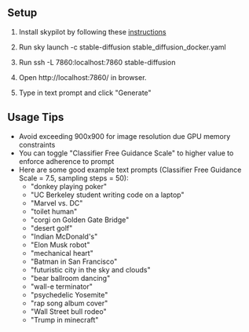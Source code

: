 ## Setup

1. Install skypilot by following these [instructions](https://skypilot.readthedocs.io/en/latest/getting-started/installation.html)

2. Run sky launch -c stable-diffusion stable_diffusion_docker.yaml

3. Run ssh -L 7860:localhost:7860 stable-diffusion

4. Open http://localhost:7860/ in browser.

5. Type in text prompt and click "Generate" 

## Usage Tips
 - Avoid exceeding 900x900 for image resolution due GPU memory constraints
 - You can toggle "Classifier Free Guidance Scale" to higher value to enforce adherence to prompt
 - Here are some good example text prompts (Classifier Free Guidance Scale = 7.5, sampling steps = 50):
   - "donkey playing poker"
   - "UC Berkeley student writing code on a laptop"
   - "Marvel vs. DC"
   - "toilet human"
   - "corgi on Golden Gate Bridge"
   - "desert golf"
   - "Indian McDonald's"
   - "Elon Musk robot"
   - "mechanical heart"
   - "Batman in San Francisco"
   - "futuristic city in the sky and clouds"
   - "bear ballroom dancing"
   - "wall-e terminator"
   - "psychedelic Yosemite"
   - "rap song album cover"
   - "Wall Street bull rodeo"
   - "Trump in minecraft"
